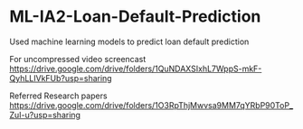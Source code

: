 # ML-IA2-Loan-Default-Prediction
Used machine learning models to predict loan default prediction

For uncompressed video screencast
https://drive.google.com/drive/folders/1QuNDAXSIxhL7WppS-mkF-QyhLLIVkFUb?usp=sharing

Referred Research papers
https://drive.google.com/drive/folders/1O3RpThjMwvsa9MM7qYRbP90ToP_ZuI-u?usp=sharing
